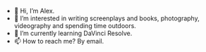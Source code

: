 - 👋 Hi, I’m Alex.
- 👀 I’m interested in writing screenplays and books, photography, videography and spending time outdoors. 
- 🌱 I’m currently learning DaVinci Resolve.
- 📫 How to reach me? By email.

<!---
Enlil/Enlil is a ✨ special ✨ repository because its `README.md` (this file) appears on your GitHub profile.
You can click the Preview link to take a look at your changes.
--->
